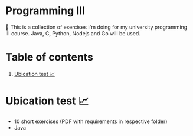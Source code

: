 # Programming III
🧯 This is a collection of exercises I'm doing for my university programming III course. Java, C, Python, Nodejs and Go will be used.

# Table of contents
1. [Ubication test 📈](#Ubication-test-)

# Ubication test 📈
- 10 short exercises (PDF with requirements in respective folder)
- Java
